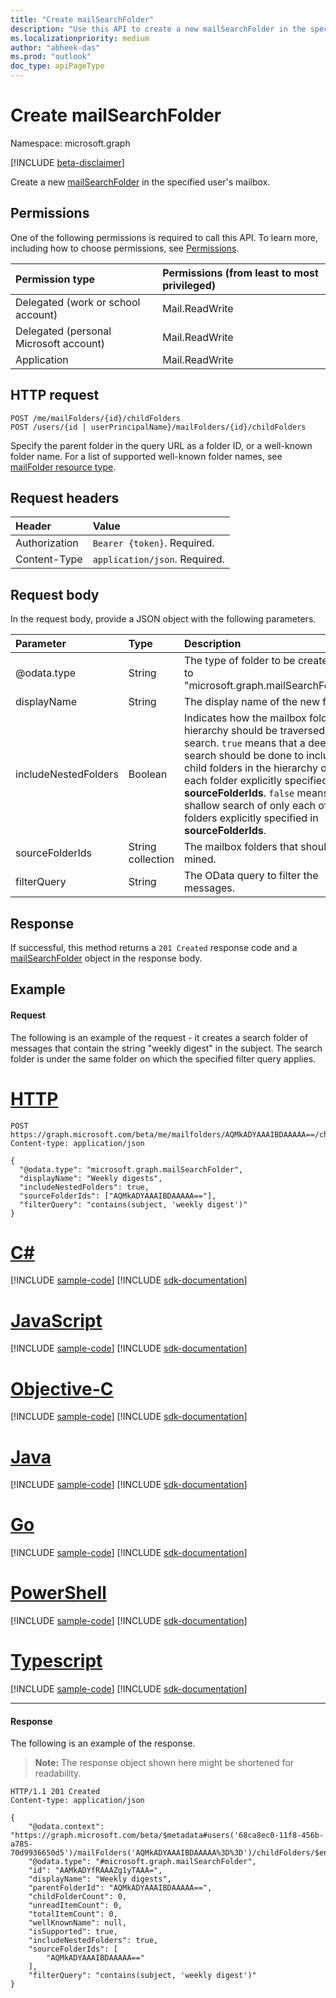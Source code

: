 ```yaml
---
title: "Create mailSearchFolder"
description: "Use this API to create a new mailSearchFolder in the specified user's mailbox."
ms.localizationpriority: medium
author: "abheek-das"
ms.prod: "outlook"
doc_type: apiPageType
---
```


# Create mailSearchFolder

Namespace: microsoft.graph

[!INCLUDE [beta-disclaimer](../../includes/beta-disclaimer.md)]

Create a new [mailSearchFolder](../resources/mailsearchfolder.md) in the specified user's mailbox.

## Permissions

One of the following permissions is required to call this API. To learn more, including how to choose permissions, see [Permissions](/graph/permissions-reference).

| Permission type | Permissions (from least to most privileged) |
|:----------------|:--------------------------------------------|
|Delegated (work or school account) | Mail.ReadWrite    |
|Delegated (personal Microsoft account) | Mail.ReadWrite    |
|Application | Mail.ReadWrite |

## HTTP request

<!-- { "blockType": "ignored" } -->

```http
POST /me/mailFolders/{id}/childFolders
POST /users/{id | userPrincipalName}/mailFolders/{id}/childFolders
```

Specify the parent folder in the query URL as a folder ID, or a well-known folder name. For a list of supported well-known folder names, see [mailFolder resource type](../resources/mailfolder.md).

## Request headers

| Header | Value |
|:-------|:------|
| Authorization | `Bearer {token}`. Required. |
| Content-Type | `application/json`. Required. |

## Request body

In the request body, provide a JSON object with the following parameters.

| Parameter | Type | Description |
|:----------|:-----|:------------|
| @odata.type | String | The type of folder to be created. Set to "microsoft.graph.mailSearchFolder". |
| displayName | String | The display name of the new folder.|
| includeNestedFolders | Boolean | Indicates how the mailbox folder hierarchy should be traversed in the search. `true` means that a deep search should be done to include child folders in the hierarchy of each folder explicitly specified in **sourceFolderIds**. `false` means a shallow search of only each of the folders explicitly specified in **sourceFolderIds**. |
| sourceFolderIds | String collection | The mailbox folders that should be mined. |
| filterQuery | String | The OData query to filter the messages. |

## Response

If successful, this method returns a `201 Created` response code and a [mailSearchFolder](../resources/mailsearchfolder.md) object in the response body.

## Example

#### Request

The following is an example of the request - it creates a search folder of messages that contain the string "weekly digest" in the subject. The search folder is under the same folder on which the specified filter query applies.

# [HTTP](#tab/http)
<!-- {
  "blockType": "request",
  "sampleKeys": ["AQMkADYAAAIBDAAAAA=="],
  "name": "create_mailsearchfolder"
}-->

```http
POST https://graph.microsoft.com/beta/me/mailfolders/AQMkADYAAAIBDAAAAA==/childfolders
Content-type: application/json

{
  "@odata.type": "microsoft.graph.mailSearchFolder",
  "displayName": "Weekly digests",
  "includeNestedFolders": true,
  "sourceFolderIds": ["AQMkADYAAAIBDAAAAA=="],
  "filterQuery": "contains(subject, 'weekly digest')"
}
```
# [C#](#tab/csharp)
[!INCLUDE [sample-code](../includes/snippets/csharp/create-mailsearchfolder-csharp-snippets.md)]
[!INCLUDE [sdk-documentation](../includes/snippets/snippets-sdk-documentation-link.md)]

# [JavaScript](#tab/javascript)
[!INCLUDE [sample-code](../includes/snippets/javascript/create-mailsearchfolder-javascript-snippets.md)]
[!INCLUDE [sdk-documentation](../includes/snippets/snippets-sdk-documentation-link.md)]

# [Objective-C](#tab/objc)
[!INCLUDE [sample-code](../includes/snippets/objc/create-mailsearchfolder-objc-snippets.md)]
[!INCLUDE [sdk-documentation](../includes/snippets/snippets-sdk-documentation-link.md)]

# [Java](#tab/java)
[!INCLUDE [sample-code](../includes/snippets/java/create-mailsearchfolder-java-snippets.md)]
[!INCLUDE [sdk-documentation](../includes/snippets/snippets-sdk-documentation-link.md)]

# [Go](#tab/go)
[!INCLUDE [sample-code](../includes/snippets/go/create-mailsearchfolder-go-snippets.md)]
[!INCLUDE [sdk-documentation](../includes/snippets/snippets-sdk-documentation-link.md)]

# [PowerShell](#tab/powershell)
[!INCLUDE [sample-code](../includes/snippets/powershell/create-mailsearchfolder-powershell-snippets.md)]
[!INCLUDE [sdk-documentation](../includes/snippets/snippets-sdk-documentation-link.md)]

# [Typescript](#tab/typescript)
[!INCLUDE [sample-code](../includes/snippets/typescript/create-mailsearchfolder-typescript-snippets.md)]
[!INCLUDE [sdk-documentation](../includes/snippets/snippets-sdk-documentation-link.md)]

---


#### Response

The following is an example of the response.

>**Note:** The response object shown here might be shortened for readability.
<!-- {
  "blockType": "response",
  "truncated": true,
  "@odata.type": "microsoft.graph.mailSearchFolder"
} -->

```http
HTTP/1.1 201 Created
Content-type: application/json

{
    "@odata.context": "https://graph.microsoft.com/beta/$metadata#users('68ca8ec0-11f8-456b-a785-70d9936650d5')/mailFolders('AQMkADYAAAIBDAAAAA%3D%3D')/childFolders/$entity",
    "@odata.type": "#microsoft.graph.mailSearchFolder",
    "id": "AAMkADYfRAAAZg1yTAAA=",
    "displayName": "Weekly digests",
    "parentFolderId": "AQMkADYAAAIBDAAAAA==",
    "childFolderCount": 0,
    "unreadItemCount": 0,
    "totalItemCount": 0,
    "wellKnownName": null,
    "isSupported": true,
    "includeNestedFolders": true,
    "sourceFolderIds": [
        "AQMkADYAAAIBDAAAAA=="
    ],
    "filterQuery": "contains(subject, 'weekly digest')"
}
```

<!-- uuid: 8fcb5dbc-d5aa-4681-8e31-b001d5168d79
2015-10-25 14:57:30 UTC -->
<!--
{
  "type": "#page.annotation",
  "description": "Create mailSearchFolder",
  "keywords": "",
  "section": "documentation",
  "tocPath": "",
  "suppressions": [
  ]
}
-->


